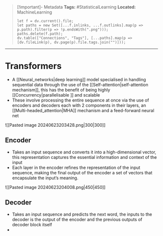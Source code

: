 > [!important]- Metadata
> **Tags:** #StatisticalLearning 
> **Located:** MachineLearning
> ```dataviewjs
> let f = dv.current().file;
> let paths = new Set([...f.inlinks, ...f.outlinks].map(p => p.path).filter(p => !p.endsWith(".png")));
> paths.delete(f.path);
> dv.table(["Connections", "Tags"], [...paths].map(p => [dv.fileLink(p), dv.page(p).file.tags.join("")]));
> ```

___
# Transformers
- A [[Neural_networks|deep learning]] model specialised in handling sequential data through the use of the [[Self-attention|self-attention mechanism]], this has the benefit of being highly [[Concurrency|parallelisable ]] and scalable
- These involve processing the entire sequence at once via the use of encoders and decoders each with 2 components in their layers, an [[Multi-headed_attention|MHA]] mechanism and a feed-forward neural net

![[Pasted image 20240623203428.png|300|300]]

## Encoder 
- Takes an input sequence and converts it into a high-dimensional vector, this representation captures the essential information and context of the input
- Each layer in the encoder refines the representation of the input sequence, making the final output of the encoder a set of vectors that encapsulate the input’s meaning.


![[Pasted image 20240623204008.png|450|450]]
## Decoder 
- Takes an input sequence and predicts the next word, the inputs to the decoder is the output of the encoder and the previous outputs of decoder block itself 
- 